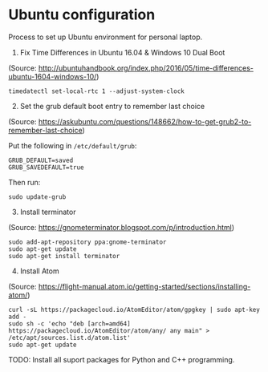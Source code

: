 # Ubuntu configuration
Process to set up Ubuntu environment for personal laptop.

1. Fix Time Differences in Ubuntu 16.04 & Windows 10 Dual Boot

(Source: http://ubuntuhandbook.org/index.php/2016/05/time-differences-ubuntu-1604-windows-10/)

```timedatectl set-local-rtc 1 --adjust-system-clock```

2. Set the grub default boot entry to remember last choice

(Source: https://askubuntu.com/questions/148662/how-to-get-grub2-to-remember-last-choice)

Put the following in ```/etc/default/grub```:

```
GRUB_DEFAULT=saved
GRUB_SAVEDEFAULT=true
```

Then run:

```sudo update-grub```

3. Install terminator

(Source: https://gnometerminator.blogspot.com/p/introduction.html)

```
sudo add-apt-repository ppa:gnome-terminator
sudo apt-get update
sudo apt-get install terminator
```

4. Install Atom

(Source: https://flight-manual.atom.io/getting-started/sections/installing-atom/)

```
curl -sL https://packagecloud.io/AtomEditor/atom/gpgkey | sudo apt-key add -
sudo sh -c 'echo "deb [arch=amd64] https://packagecloud.io/AtomEditor/atom/any/ any main" > /etc/apt/sources.list.d/atom.list'
sudo apt-get update
```

TODO: Install all suport packages for Python and C++ programming.
